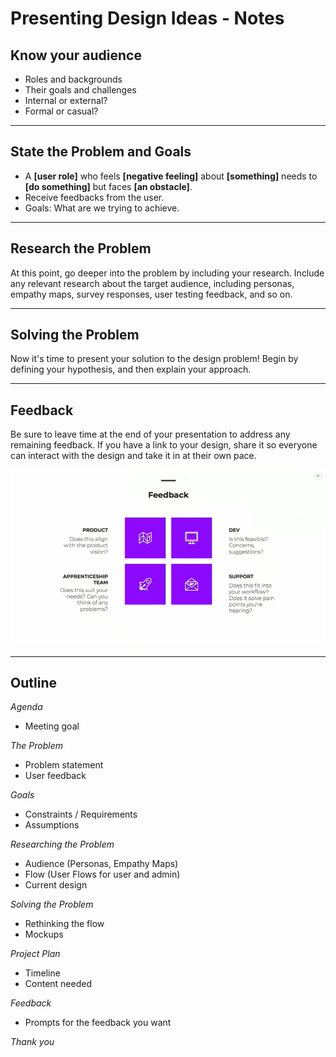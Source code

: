 # Presenting Design Ideas - Notes

## Know your audience

- Roles and backgrounds
- Their goals and challenges
- Internal or external?
- Formal or casual?

---

## State the Problem and Goals

- A **[user role]** who feels **[negative feeling]** about **[something]** needs to **[do something]** but faces **[an obstacle]**.
- Receive feedbacks from the user.
- Goals: What are we trying to achieve.

---

## Research the Problem

At this point, go deeper into the problem by including your research. Include any relevant research about the target audience, including personas, empathy maps, survey responses, user testing feedback, and so on.

---

## Solving the Problem

Now it's time to present your solution to the design problem! Begin by defining your hypothesis, and then explain your approach.

---

## Feedback

Be sure to leave time at the end of your presentation to address any remaining feedback. If you have a link to your design, share it so everyone can interact with the design and take it in at their own pace.

![Image](feedback.png)

---

## Outline

_Agenda_

- Meeting goal

_The Problem_

- Problem statement
- User feedback

_Goals_

- Constraints / Requirements
- Assumptions

_Researching the Problem_

- Audience (Personas, Empathy Maps)
- Flow (User Flows for user and admin)
- Current design

_Solving the Problem_

- Rethinking the flow
- Mockups

_Project Plan_

- Timeline
- Content needed

_Feedback_

- Prompts for the feedback you want

_Thank you_
